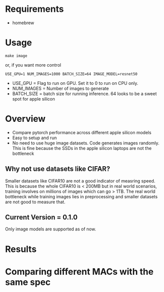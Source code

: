 # Requirements
- homebrew

# Usage
```
make image  
```

or, if you want more control

```
USE_GPU=1 NUM_IMAGES=1000 BATCH_SIZE=64 IMAGE_MODEL=resnet50 
```

- USE_GPU = Flag to run on GPU. Set it to 0 to run on CPU only.
- NUM_IMAGES = Number of images to generate
- BATCH_SIZE = batch size for running inference. 64 looks to be a sweet spot for apple silicon

# Overview
- Compare pytorch performance across different apple silicon models
- Easy to setup and run
- No need to use huge image datasets. Code generates images randomly. This is fine because the SSDs in the apple silicon laptops are not the bottleneck

## Why not use datasets like CIFAR?
Smaller datasets like CIFAR10 are not a good indicator of measring speed. This is because the whole CIFAR10 is < 200MB but in real world scenarios, training involves on millions of images which can go > 1TB. The real world bottleneck while training images lies in preprocessing and smaller datasets are not good to measure that.

## Current Version = 0.1.0
Only image models are supported as of now.

# Results

# Comparing different MACs with the same spec




